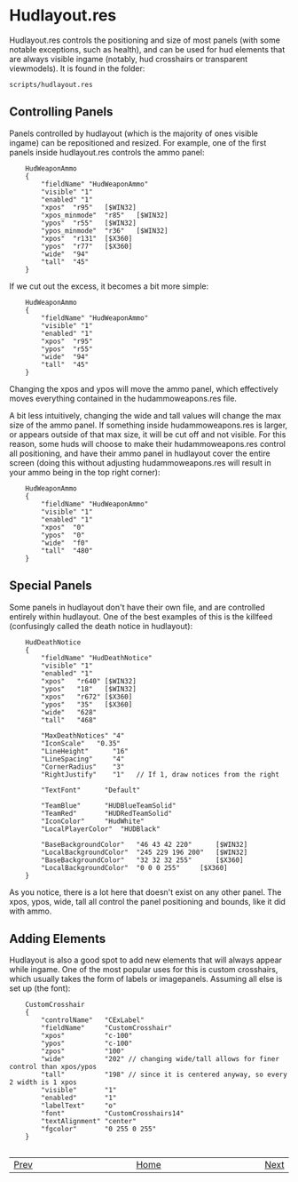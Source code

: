 # Hudlayout.res

Hudlayout.res controls the positioning and size of most panels (with some notable exceptions, such as health), and can be used for hud elements that are always visible ingame (notably, hud crosshairs or transparent viewmodels). It is found in the folder:
```
scripts/hudlayout.res
```

## Controlling Panels

Panels controlled by hudlayout (which is the majority of ones visible ingame) can be repositioned and resized. For example, one of the first panels inside hudlayout.res controls the ammo panel:
```
	HudWeaponAmmo
	{
		"fieldName" "HudWeaponAmmo"
		"visible" "1"
		"enabled" "1"
		"xpos"	"r95"	[$WIN32]
		"xpos_minmode"	"r85"	[$WIN32]
		"ypos"	"r55"	[$WIN32]
		"ypos_minmode"	"r36"	[$WIN32]
		"xpos"	"r131"	[$X360]
		"ypos"	"r77"	[$X360]
		"wide"	"94"
		"tall"	"45"
	}
```
If we cut out the excess, it becomes a bit more simple:
```
	HudWeaponAmmo
	{
		"fieldName" "HudWeaponAmmo"
		"visible" "1"
		"enabled" "1"
		"xpos"	"r95"
		"ypos"	"r55"
		"wide"	"94"
		"tall"	"45"
	}
```
Changing the xpos and ypos will move the ammo panel, which effectively moves everything contained in the hudammoweapons.res file.

A bit less intuitively, changing the wide and tall values will change the max size of the ammo panel. If something inside hudammoweapons.res is larger, or appears outside of that max size, it will be cut off and not visible. For this reason, some huds will choose to make their hudammoweapons.res control all positioning, and have their ammo panel in hudlayout cover the entire screen (doing this without adjusting hudammoweapons.res will result in your ammo being in the top right corner):
```
	HudWeaponAmmo
	{
		"fieldName" "HudWeaponAmmo"
		"visible" "1"
		"enabled" "1"
		"xpos"	"0"
		"ypos"	"0"
		"wide"	"f0"
		"tall"	"480"
	}
```

## Special Panels

Some panels in hudlayout don't have their own file, and are controlled entirely within hudlayout. One of the best examples of this is the killfeed (confusingly called the death notice in hudlayout):
```
	HudDeathNotice
	{
		"fieldName" "HudDeathNotice"
		"visible" "1"
		"enabled" "1"
		"xpos"	 "r640"	[$WIN32]
		"ypos"	 "18"	[$WIN32]
		"xpos"	 "r672"	[$X360]
		"ypos"	 "35"	[$X360]
		"wide"	 "628"
		"tall"	 "468"

		"MaxDeathNotices" "4"
		"IconScale"	  "0.35"
		"LineHeight"	  "16"
		"LineSpacing"	  "4"
		"CornerRadius"	  "3"
		"RightJustify"	  "1"	// If 1, draw notices from the right
		
		"TextFont"		"Default"
		
		"TeamBlue"		"HUDBlueTeamSolid"
		"TeamRed"		"HUDRedTeamSolid"
		"IconColor"		"HudWhite"
		"LocalPlayerColor"	"HUDBlack"

		"BaseBackgroundColor"	"46 43 42 220"		[$WIN32]
		"LocalBackgroundColor"	"245 229 196 200"	[$WIN32]
		"BaseBackgroundColor"	"32 32 32 255"		[$X360]
		"LocalBackgroundColor"	"0 0 0 255"		[$X360]
	}
```
As you notice, there is a lot here that doesn't exist on any other panel. The xpos, ypos, wide, tall all control the panel positioning and bounds, like it did with ammo.

## Adding Elements

Hudlayout is also a good spot to add new elements that will always appear while ingame. One of the most popular uses for this is custom crosshairs, which usually takes the form of labels or imagepanels. Assuming all else is set up (the font):

```
	CustomCrosshair
	{
		"controlName"	"CExLabel"
		"fieldName"		"CustomCrosshair"
		"xpos"			"c-100"
		"ypos"			"c-100"
		"zpos"			"100"
		"wide"			"202" // changing wide/tall allows for finer control than xpos/ypos
		"tall"			"198" // since it is centered anyway, so every 2 width is 1 xpos
		"visible"		"1"
		"enabled"		"1"
		"labelText"		"o"
		"font"			"CustomCrosshairs14"
		"textAlignment"	"center"
		"fgcolor"		"0 255 0 255"
	}
```

##
<table>
<tbody>
<tr>
<td><a href="/0-TUTORIAL/5-Materials.md">Prev</a></td>
<td  width="50%"></td>
<td><a href="/README.md#readme">Home</a></td>
<td  width="50%"></td>
<td><a href="/0-TUTORIAL/7-Ammo.md">Next</a></td>
</tr>
</tbody>
</table>